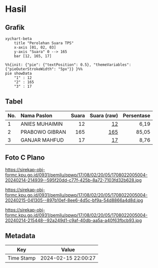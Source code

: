 # Hasil

## Grafik

```mermaid
xychart-beta
    title "Perolehan Suara TPS"
    x-axis [01, 02, 03]
    y-axis "Suara" 0 --> 165
    bar [12, 165, 17]
```

```mermaid
%%{init: {"pie": {"textPosition": 0.5}, "themeVariables": {"pieOuterStrokeWidth": "5px"}} }%%
pie showData
    "1" : 12
    "2" : 165
    "3" : 17
```

## Tabel

| No. | Nama Paslon    | Suara | Suara (raw) | Persentase |
|:--- |:-------------- | -----:| -----------:| ----------:|
| 1   | ANIES MUHAIMIN | 12    | [12][p-1]   | 6,19       |
| 2   | PRABOWO GIBRAN | 165   | [165][p-2]  | 85,05      |
| 3   | GANJAR MAHFUD  | 17    | [17][p-3]   | 8,76       |


[p-1]: https://github.com/gigit-pemilu/pemilu-2024-17-bengkulu/blob/main/pilpres/hitung-suara/sub/17-bengkulu/sub/08-kepahiang/sub/02-ujan-mas/sub/2005-suro-ilir/sub/004-tps/sub/paslon-1.txt
[p-2]: https://github.com/gigit-pemilu/pemilu-2024-17-bengkulu/blob/main/pilpres/hitung-suara/sub/17-bengkulu/sub/08-kepahiang/sub/02-ujan-mas/sub/2005-suro-ilir/sub/004-tps/sub/paslon-2.txt
[p-3]: https://github.com/gigit-pemilu/pemilu-2024-17-bengkulu/blob/main/pilpres/hitung-suara/sub/17-bengkulu/sub/08-kepahiang/sub/02-ujan-mas/sub/2005-suro-ilir/sub/004-tps/sub/paslon-3.txt

## Foto C Plano

https://sirekap-obj-formc.kpu.go.id/0931/pemilu/ppwp/17/08/02/20/05/1708022005004-20240214-214939--595f20dd-c77f-425b-8a72-7103fd32b628.jpg

https://sirekap-obj-formc.kpu.go.id/0931/pemilu/ppwp/17/08/02/20/05/1708022005004-20240215-041305--897b10ef-8ee6-4d5c-bf9a-54d8866a4d8d.jpg

https://sirekap-obj-formc.kpu.go.id/0931/pemilu/ppwp/17/08/02/20/05/1708022005004-20240214-215448--92a249d1-c9af-40db-aa5a-a40f63fbcb93.jpg


## Metadata

| Key        | Value               |
| ---------- | ------------------- |
| Time Stamp | 2024-02-15 22:00:27 |




